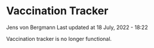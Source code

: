 Vaccination Tracker
================
Jens von Bergmann
Last updated at 18 July, 2022 - 18:22

Vaccination tracker is no longer functional.
